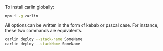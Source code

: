 To install carlin globally:

```sh
npm i -g carlin
```

All options can be written in the form of kebab or pascal case. For instance, these two commands are equivalents.

```sh
carlin deploy --stack-name SomeName
carlin deploy --stackName SomeName
```
